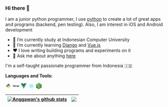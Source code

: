 ### Hi there 👋
<!--
**About me**
-->

I am a junior python programmer, I use [python](https://python.org/) to create a lot of great apps and programs (backend, pen testing). Also, I am interest in iOS and Android development

- 🔭 I’m currently study at Indonesian Computer University
- 🌱 I’m currently learning [Django](https://djangoproject.com/) and [Vue.js](https://vuejs.org/)
- ❤️ I love writing building programs and experiments on it
- 💬 Ask me about anything [here](https://github.com/anggawanridho/anggawanridho/issues)

<!--
**anggawanridho/anggawanridho** is a ✨ _special_ ✨ repository because its `README.md` (this file) appears on your GitHub profile.

Here are some ideas to get you started:

- 🔭 I’m currently working on ...
- 🌱 I’m currently learning ...
- 👯 I’m looking to collaborate on ...
- 🤔 I’m looking for help with ...
- 💬 Ask me about ...
- 📫 How to reach me: ...
- 😄 Pronouns: ...
- ⚡ Fun fact: ...
-->


I'm a self-taught passionate programmer from Indonesia 🇮🇩


**Languages and Tools:**  

<code><img height="20" src="https://raw.githubusercontent.com/github/explore/5c058a388828bb5fde0bcafd4bc867b5bb3f26f3/topics/python/python.png"></code>
<code><img height="20" src="https://raw.githubusercontent.com/github/explore/80688e429a7d4ef2fca1e82350fe8e3517d3494d/topics/django/django.png"></code>
<code><img height="20" src="https://raw.githubusercontent.com/github/explore/80688e429a7d4ef2fca1e82350fe8e3517d3494d/topics/vue/vue.png"></code>
<code><img height="20" src="https://raw.githubusercontent.com/github/explore/80688e429a7d4ef2fca1e82350fe8e3517d3494d/topics/react/react.png"></code>
<code><img height="20" src="https://raw.githubusercontent.com/github/explore/80688e429a7d4ef2fca1e82350fe8e3517d3494d/topics/nodejs/nodejs.png"></code>    


| <a href="https://github.com/anggawanridho/anggawanridho"><img align="center" src="https://github-readme-stats.vercel.app/api?username=anggawanridho&show_icons=true&include_all_commits=true&theme=buefy&hide_border=true" alt="Anggawan's github stats" /></a> | <a href="https://github.com/anggawanridho/github-readme-stats"><img align="center" src="https://github-readme-stats.vercel.app/api/top-langs/?username=anggawanridho&layout=compact&theme=buefy&hide_border=true" /></a> |
| ------------- | ------------- |
